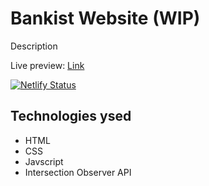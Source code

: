 # Bankist Website (WIP)

Description

Live preview: [Link](https://bankist-web.darshanvaishya.xyz/)

[![Netlify Status](https://api.netlify.com/api/v1/badges/7f560470-5c67-4cc8-a0c0-89b891665483/deploy-status)](https://app.netlify.com/sites/pensive-ramanujan-f44c07/deploys)

## Technologies ysed

- HTML
- CSS
- Javscript
- Intersection Observer API
